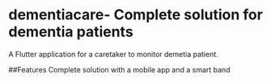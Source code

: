 # dementiacare- Complete solution for dementia patients

A Flutter application for a caretaker to monitor demetia patient. 

##Features 
Complete solution with a mobile app and a smart band
